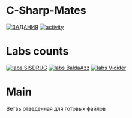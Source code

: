 # C-Sharp-Mates

  [![ЗАДАНИЯ](https://img.shields.io/static/v1?label=Google-Disk&message=%D0%97%D0%90%D0%94%D0%90%D0%9D%D0%98%D0%AF&color=red&logo=googledrive&style=for-the-badge&labelColor=black)](https://drive.google.com/drive/folders/1bTGHMJL_rzdqGpvZA9p3ML4ZnKatgnyP)
  [![activity](https://img.shields.io/github/commit-activity/w/SISDRUG/C-Sharp-Mates?style=for-the-badge&logo=C-sharp&logoColor=red&labelColor=black)](https://github.com/SISDRUG/C-Sharp-Mates/commits/main)

# Labs counts
  [![labs SISDRUG](https://img.shields.io/github/directory-file-count/BaldaAzz/Python_labs/Denchik??color=blue&labelColor=black&label=Denchik&logo=C-sharp&logoColor=red&style=for-the-badge)](https://github.com/SISDRUG/C-Sharp-Mates/tree/main/SISDRUG)
  [![labs BaldaAzz](https://img.shields.io/github/directory-file-count/BaldaAzz/Python_labs/Dmitriy??color=blue&labelColor=black&label=Dimchik&logo=C-sharp&logoColor=red&style=for-the-badge)](https://github.com/SISDRUG/C-Sharp-Mates/tree/main/BaldaAzz) 
  [![labs Vicider](https://img.shields.io/github/directory-file-count/SISDRUG/C-Sharp-Mates/tree/main/Vicider??color=blue&labelColor=black&label=Ruslanchik&logo=C-sharp&logoColor=red&style=for-the-badge)](https://github.com/SISDRUG/C-Sharp-Mates/tree/main/Vicider)

# Main 
  Ветвь отведенная для готовых файлов
